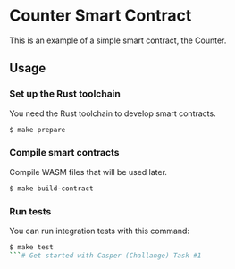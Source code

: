 # Counter Smart Contract

This is an example of a simple smart contract, the Counter.

## Usage

### Set up the Rust toolchain
You need the Rust toolchain to develop smart contracts.
```bash
$ make prepare
```

### Compile smart contracts
Compile WASM files that will be used later.
```bash
$ make build-contract
```
### Run tests
You can run integration tests with this command:
```bash
$ make test
```# Get started with Casper (Challange) Task #1
